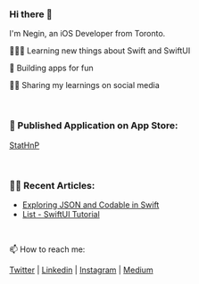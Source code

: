 ### Hi there 👋
I'm Negin, an iOS Developer from Toronto.

👩🏻‍💻 Learning new things about Swift and SwiftUI

📱 Building apps for fun

✍🏻 Sharing my learnings on social media 

<br>

### 📱 Published Application on App Store:

[StatHnP]([https://github.com/neginzahedi/chatty-swiftUI](https://apps.apple.com/ca/app/stat-hnp/id6451318894))

<br>

### ✍🏻 Recent Articles:

- [Exploring JSON and Codable in Swift](https://medium.com/@neginzahedi/exploring-json-and-codable-in-swift-33c7f40d6bdb)
- [List - SwiftUI Tutorial](https://medium.com/@neginzahedi/list-swiftui-tutorial-50147b6efe24)

<br>

📫 How to reach me:

[Twitter](https://twitter.com/idehaznigen) | [Linkedin](https://www.linkedin.com/in/negin-zahedi) | [Instagram](https://www.instagram.com/idehaznigen) | [Medium](https://medium.com/@neginzahedi) 

<!--
**neginzahedi/neginzahedi** is a ✨ _special_ ✨ repository because its `README.md` (this file) appears on your GitHub profile.

Here are some ideas to get you started:

- 🔭 I’m currently working on ...
- 🌱 I’m currently learning ...
- 👯 I’m looking to collaborate on ...
- 🤔 I’m looking for help with ...
- 💬 Ask me about ...
- 📫 How to reach me: ...
- 😄 Pronouns: ...
- ⚡ Fun fact: ...
-->
